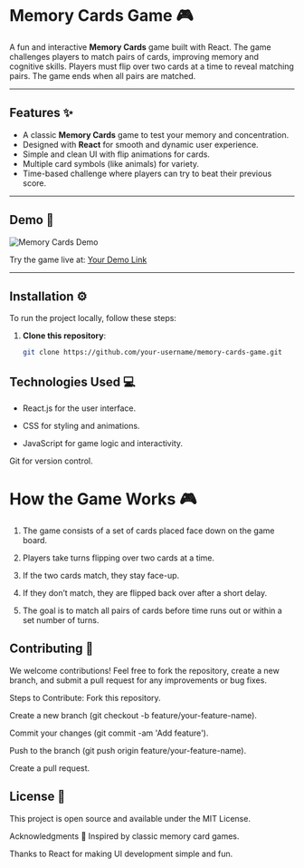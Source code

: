 # **Memory Cards Game** 🎮

A fun and interactive **Memory Cards** game built with React. The game challenges players to match pairs of cards, improving memory and cognitive skills. Players must flip over two cards at a time to reveal matching pairs. The game ends when all pairs are matched.

---

## Features ✨

- A classic **Memory Cards** game to test your memory and concentration.
- Designed with **React** for smooth and dynamic user experience.
- Simple and clean UI with flip animations for cards.
- Multiple card symbols (like animals) for variety.
- Time-based challenge where players can try to beat their previous score.

---

## Demo 🎥

![Memory Cards Demo](path-to-image)

Try the game live at: [Your Demo Link](https://example.com)

---

## Installation ⚙️

To run the project locally, follow these steps:

1. **Clone this repository**:
   ```bash
   git clone https://github.com/your-username/memory-cards-game.git


## Technologies Used 💻
- React.js for the user interface.

- CSS for styling and animations.

- JavaScript for game logic and interactivity.

Git for version control.

# How the Game Works 🎮
1. The game consists of a set of cards placed face down on the game board.

2. Players take turns flipping over two cards at a time.

3. If the two cards match, they stay face-up.

4. If they don’t match, they are flipped back over after a short delay.

5. The goal is to match all pairs of cards before time runs out or within a set number of turns.

## Contributing 🤝
We welcome contributions! Feel free to fork the repository, create a new branch, and submit a pull request for any improvements or bug fixes.

Steps to Contribute:
Fork this repository.

Create a new branch (git checkout -b feature/your-feature-name).

Commit your changes (git commit -am 'Add feature').

Push to the branch (git push origin feature/your-feature-name).

Create a pull request.

## License 📄
This project is open source and available under the MIT License.

Acknowledgments 🙏
Inspired by classic memory card games.

Thanks to React for making UI development simple and fun.
